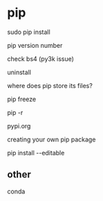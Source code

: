 # pip

sudo pip install

pip version number

check bs4 (py3k issue)

uninstall

where does pip store its files?

pip freeze

pip -r

pypi.org

creating your own pip package

pip install --editable


## other

conda